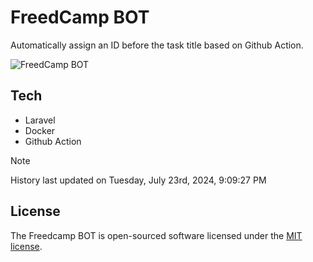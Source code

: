 # FreedCamp BOT

Automatically assign an ID before the task title based on Github Action.

![FreedCamp BOT](https://repository-images.githubusercontent.com/737932867/7d34798b-2680-471c-b089-a78a718d3d6a)

## Tech

- Laravel
- Docker
- Github Action

> [!NOTE]  
> History last updated on Tuesday, July 23rd, 2024, 9:09:27 PM

## License

The Freedcamp BOT is open-sourced software licensed under the [MIT license](https://opensource.org/licenses/MIT).
